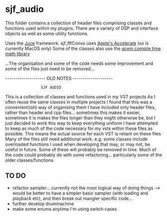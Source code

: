 # sjf_audio


This folder contains a collection of header files comprising classes and functions used within my plugins. 
There are a variety of DSP and interface objects as well as some utility functions.

Uses the [Juce](https://juce.com/) framework.
sjf_fftConvo uses [Apple's Accelerate](https://developer.apple.com/documentation/accelerate) (so is currently MacOS only)
Some of the classes also use the [gcem compile time math library](https://github.com/kthohr/gcem)

...The organisation and some of the code needs some improvement and some of the files just need to be removed...

-------------------- OLD NOTES --------------------

                    SJF AUDIO
This is a collection of classes and functions used in my VST projects
As I often reuse the same classes in multiple projects I found that this was a convenient(ish) way of organising them
I have included only header files, rather than header and cpp files... sometimes this makes it easier, sometimes it is makes the files longer than they might otherwise be, but I just decided to work this way to keep everything uniform
I have attempted to keep as much of the code necessary for my vsts within these files as possible. This means the actual source for each VST is reliant on these files 
Many of the files still need additional work. e.g. some classes include overloaded functions I used when developing that may, or may not, be useful in future. Some of these will probably be removed in time.
Much of the code could probably do with some refactoring... particularly some of the older classes/functions



##                    TO DO                    
- refactor sampler... currently not the most logical way of doing things --> would be better to have a simpler basic sampler (with loading and playback etc), and then break out mangler specific code...
- further develop drummachine
- make some enums anytime I'm using switch cases

